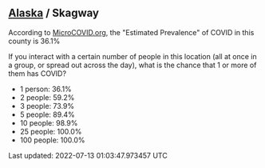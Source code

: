 
## [Alaska](/united-states/alaska) / Skagway

According to [MicroCOVID.org](http://microcovid.org),
the "Estimated Prevalence" of COVID in this county is 36.1%

If you interact with a certain number of people in this location
(all at once in a group, or spread out across the day), what is the chance that
1 or more of them has COVID?

- 1 person: 36.1%
- 2 people: 59.2%
- 3 people: 73.9%
- 5 people: 89.4%
- 10 people: 98.9%
- 25 people: 100.0%
- 100 people: 100.0%

Last updated: 2022-07-13 01:03:47.973457 UTC
